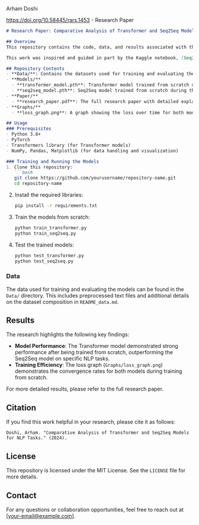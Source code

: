 Arham Doshi

https://doi.org/10.58445/rars.1453 - Research Paper

```markdown
# Research Paper: Comparative Analysis of Transformer and Seq2Seq Models

## Overview
This repository contains the code, data, and results associated with the research paper titled **"Comparative Analysis of Transformer and Seq2Seq Models for NLP Tasks."** In this research, we explore the performance, strengths, and limitations of Transformer models and Seq2Seq models in natural language processing tasks.

This work was inspired and guided in part by the Kaggle notebook, [Seq2Seq Machine Translation with Attention](https://www.kaggle.com/code/pashupatigupta/seq2seq-machine-translation-with-attention), which provided insights into implementing Seq2Seq models with attention mechanisms.

## Repository Contents
- **Data/**: Contains the datasets used for training and evaluating the models.
- **Models/**
  - **transformer_model.pth**: Transformer model trained from scratch during the research.
  - **seq2seq_model.pth**: Seq2Seq model trained from scratch during the research.
- **Paper/**
  - **research_paper.pdf**: The full research paper with detailed explanations, results, and conclusions.
- **Graphs/**
  - **loss_graph.png**: A graph showing the loss over time for both models during training.

## Usage
### Prerequisites
- Python 3.8+
- PyTorch
- Transformers library (for Transformer models)
- NumPy, Pandas, Matplotlib (for data handling and visualization)

### Training and Running the Models
1. Clone this repository:
   ```bash
   git clone https://github.com/yourusername/repository-name.git
   cd repository-name
   ```
2. Install the required libraries:
   ```bash
   pip install -r requirements.txt
   ```
3. Train the models from scratch:
   ```bash
   python train_transformer.py
   python train_seq2seq.py
   ```
4. Test the trained models:
   ```bash
   python test_transformer.py
   python test_seq2seq.py
   ```

### Data
The data used for training and evaluating the models can be found in the `Data/` directory. This includes preprocessed text files and additional details on the dataset composition in `README_data.md`.

## Results
The research highlights the following key findings:
- **Model Performance**: The Transformer model demonstrated strong performance after being trained from scratch, outperforming the Seq2Seq model on specific NLP tasks.
- **Training Efficiency**: The loss graph (`Graphs/loss_graph.png`) demonstrates the convergence rates for both models during training from scratch.

For more detailed results, please refer to the full research paper.

## Citation
If you find this work helpful in your research, please cite it as follows:
```plaintext
Doshi, Arham. "Comparative Analysis of Transformer and Seq2Seq Models for NLP Tasks." (2024).
```

## License
This repository is licensed under the MIT License. See the `LICENSE` file for more details.

## Contact
For any questions or collaboration opportunities, feel free to reach out at [your-email@example.com].
```
